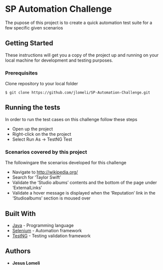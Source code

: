 # SP Automation Challenge

The pupose of this project is to create a quick automation test suite for a few specific given scenarios

## Getting Started

These instructions will get you a copy of the project up and running on your local machine for development and testing purposes. 

### Prerequisites

Clone repository to your local folder
```
$ git clone https://github.com/jlomeli/SP-Automation-Challenge.git
```

## Running the tests

In order to run the test cases on this challenge follow these steps
* Open up the project
* Right-click on the the project
* Select Run As -> TestNG Test

### Scenarios covered by this project

The followingare the scenarios developed for this challenge

* Navigate to http://wikipedia.org/
* Search for ‘Taylor Swift’
* Validate the ‘Studio albums’ contents and the bottom of the page under ‘ExternalLinks’
* Validate a hover message is displayed when the ‘Reputation’ link in the ‘Studioalbums’ section is moused over

## Built With

* [Java](https://www.java.com/en/download/) - Programming language
* [Selenium](https://www.seleniumhq.org/) - Automation framework
* [TestNG](https://testng.org/doc/index.html) - Testing validation framework

## Authors

* **Jesus Lomeli** 
